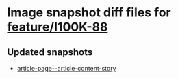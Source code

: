 # Image snapshot diff files for [feature/I100K-88](https://github.com/brightsitesconsulting/indy100-pwamp/pull/334)

## Updated snapshots
- [article-page--article-content-story](./article-page--article-content-story)
